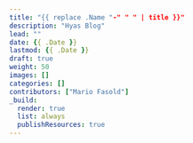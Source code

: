 ```yaml
---
title: "{{ replace .Name "-" " " | title }}"
description: "Hyas Blog"
lead: ""
date: {{ .Date }}
lastmod: {{ .Date }}
draft: true
weight: 50
images: []
categories: []
contributors: ["Mario Fasold"]
_build:
  render: true
  list: always
  publishResources: true
---
```

